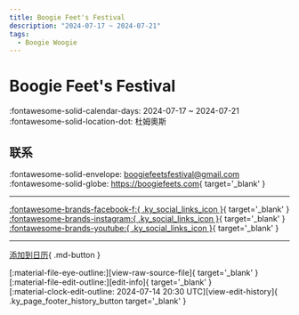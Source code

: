```yaml
---
title: Boogie Feet's Festival
description: "2024-07-17 ~ 2024-07-21"
tags:
  - Boogie Woogie
---
```


# Boogie Feet's Festival 

:fontawesome-solid-calendar-days: 2024-07-17 ~ 2024-07-21  
:fontawesome-solid-location-dot: 杜姆奧斯  

## 联系

:fontawesome-solid-envelope: <boogiefeetsfestival@gmail.com>  
:fontawesome-solid-globe: <https://boogiefeets.com>{ target='_blank' }  

---

 [:fontawesome-brands-facebook-f:{ .ky_social_links_icon }](https://www.facebook.com/boogiefeets){ target='_blank' } [:fontawesome-brands-instagram:{ .ky_social_links_icon }](https://instagram.com/boogiefeetsfestival){ target='_blank' } [:fontawesome-brands-youtube:{ .ky_social_links_icon }](https://youtube.com/@boogiefeet){ target='_blank' }

---

[添加到日历](https://swing.news/ics/zh-Hans/2024/no/boogie-feets-festival-2024.ics){ .md-button }

<div class="ky_page_footer" markdown>
<div class="ky_page_footer_trailing" markdown="span">
[:material-file-eye-outline:][view-raw-source-file]{ target='_blank' }
[:material-file-edit-outline:][edit-info]{ target='_blank' }
</div>
<div class="ky_page_footer_leading" markdown="span">
[:material-clock-edit-outline: 2024-07-14 20:30 UTC][view-edit-history]{ .ky_page_footer_history_button target='_blank' }
</div>
</div>

[view-raw-source-file]: https://github.com/swingdance/events/blob/main/2024/no/boogie-feets-festival-2024.json "查看原始源文件"
[edit-info]: https://github.com/swingdance/events/issues/new?assignees=&labels=update+event&projects=&template=03-update_entity.yml&title=%5B2024%2Fno%5D%20Boogie%20Feet%27s%20Festival&region=no&year=2024&id=boogie-feets-festival-2024&name=Boogie%20Feet%27s%20Festival&org_id= "编辑信息"

[view-edit-history]: https://github.com/swingdance/events/commits/main/2024/no/boogie-feets-festival-2024.json "查看编辑历史"
